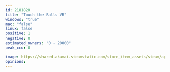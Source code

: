 ```yaml
---
id: 2181820
title: "Touch the Balls VR"
windows: "true"
mac: "false"
linux: false
positive: 1
negative: 0
estimated_owners: "0 - 20000"
peak_ccu: 0

image: https://shared.akamai.steamstatic.com/store_item_assets/steam/apps/2181820/header.jpg?t=1669298618
opinions:
---
```

